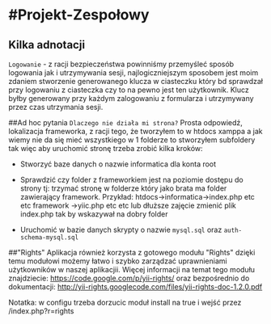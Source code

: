 #Projekt-Zespołowy
=================
## Kilka adnotacji
``Logowanie`` - z racji bezpieczeństwa powinniśmy przemyśleć sposób logowania jak i utrzymywania sesji, najlogiczniejszym sposobem jest moim zdaniem stworzenie generowanego klucza w ciasteczku który bd sprawdzał przy logowaniu z ciasteczka czy to na pewno jest ten użytkownik. Klucz byłby generowany przy każdym zalogowaniu z formularza i utrzymywany przez czas utrzymania sesji.

##Ad hoc pytania ``Dlaczego nie działa mi strona?``
Prosta odpowiedź, lokalizacja frameworka, z racji tego, że tworzyłem to w htdocs xamppa a jak wiemy nie da się mieć wszystkiego w 1 folderze to stworzyłem subfoldery tak więc aby uruchomić stronę trzeba zrobić kilka kroków:

* Stworzyć baze danych o nazwie informatica dla konta root
* Sprawdzić czy folder z frameworkiem jest na poziomie dostępu do strony tj: trzymać stronę w folderze który jako brata ma folder zawierający framework.
Przykład:
htdocs->informatica->index.php etc etc
		framework  ->yiic.php etc etc
lub dłuższe zajęcie zmienić plik index.php tak by wskazywał na dobry folder

* Uruchomić w bazie danych skrypty o nazwie ``mysql.sql`` oraz ``auth-schema-mysql.sql``

##"Rights"
Aplikacja również korzysta z gotowego modułu "Rights" dzięki temu modułowi możemy łatwo i szybko zarządzać uprawnieniami użytkowników w naszej aplikacjii. Więcej informacji na temat tego modułu znajdziecie:
https://code.google.com/p/yii-rights/    oraz bezpośrednio do dokumentacji: 
http://yii-rights.googlecode.com/files/yii-rights-doc-1.2.0.pdf


Notatka: w configu trzeba dorzucic moduł install na true i wejść przez /index.php?r=rights
